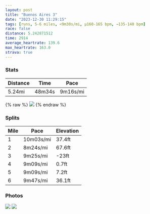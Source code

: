 ```yaml
---
layout: post
title: "Buenos Aires 3"
date: "2023-12-30 11:29:15"
tags: [runs, 5-6 miles, <9m30s/mi, μ160-165 bpm, →135-140 bpm]
race: false
distance: 5.242871512
time: 2914
average_heartrate: 139.6
max_heartrate: 163.0
strava: true
---
```


### Stats

| Distance | Time | Pace |
|----------|------|------|
|5.24mi|48m34s|9m16s/mi|

{% raw %}
<img src='https://maps.googleapis.com/maps/api/staticmap?maptype=roadmap&path=enc:bajrE~~gcJ]_ACSc@e@WBsAb@o@Ag@FaBG]H_CBm@H_@EkBBGG]GNY_@?mAE[NyAN@PC`@KVIFOCGk@CC]KYAgBDs@Lc@Ge@Bg@Fc@NQ@GJKD_@My@OcABa@P{@@iANUAWIGFSBoAEOBEFK\DTCv@@^Pl@D`@?f@CXI[GIk@RyABKR]?URK@u@SoAmBIGIB]IKOOIOHO@KXULU?CJ_@UYEMDY`@_@USXMAKDBz@IBc@Kc@@O@ED?DI@QJq@DCJiA@AFE?AFIBM\WFCFBZ]G?Zo@Q_@JEHE?@VRdBWGm@q@e@YCDKFKAYY]g@WSS@cAYQDc@c@c@]QC[JYODVADO?IFFPEQIICHEC[NGVKCWFAEHl@A^CDHVAh@Hn@Nf@K^q@Rw@He@I}@GYEyAq@WCAFg@CQFi@CGGULYAg@TKJFZA^OQCJs@_@c@MGNc@UGF@LY?m@Nk@IMO]?OLAGBCItA`@n@F`@At@CDFv@ETDRXn@Hf@Br@C~AHRG@SVMn@KTUlAIVEd@Wz@CB[F?GFEHi@FyA`@_CTc@`@i@@g@`@iADc@LWDWPYFa@DKCW@Kh@_B\Kp@c@t@}A\[JWX[?cAR[J_@XQV}@PGd@e@B_@Rg@Ta@F]Pi@l@}AVc@EO?QCECy@Mk@Ec@EICYSq@?e@I}@VWFQEOQQU_@DAE@m@{@y@c@QWOw@_Bu@HYz@gBpAoA`A]TMpAGnAJvAl@l@~@`@bAN@Nc@Ac@TAPSXMEWFa@HGFVEDG@BO^WN_@FG~@LHU\Wb@Kb@@z@MtAHbAOHI\?fAQRCRH\@AYvA?^GBKNBZRGANIV@LE\[N?tA^XDh@E?IJCn@AdATr@BZGj@@ZSNCt@DVH|@Cx@RZOf@A`@c@XKDSTEDI?SFI^IHIf@Hl@SVDn@MTDj@Aj@ITIfCPz@Q^F|@UP`@R~Ab@~@NN~@d@\HZCJSXMtCJ~@R\Kt@w@b@At@V^ZxAVRYBbAPc@b@QrAITKvA@l@IXBbBrAx@lAj@f@t@`AT\Pd@\\b@PhAxAJ`AMLOFeACQBw@EMH{@DKDIRQBCPDRQDi@GMI{@GKFKL@TGlAB~ACr@Dz@HVERFDBN?XFb@CzA&key=AIzaSyC1MId7bFpkLXNAaYhBSTb8jLyiSqzbDtM&size=800x800&markers=color:yellow|label:S|-34.6269,-58.37312&markers=color:green|label:F|-34.62697999999999,-58.373820000000045'>
{% endraw %}

### Splits

| Mile | Pace | Elevation |
|------|------|-----------|
|1|10m03s/mi|37.4ft|
|2|8m24s/mi|67.6ft|
|3|9m25s/mi|-23ft|
|4|9m09s/mi|0.7ft|
|5|9m09s/mi|7.2ft|
|6|9m47s/mi|36.1ft|

### Photos
<img src='https://dgtzuqphqg23d.cloudfront.net/Kkmzc0qBEB1dCODuqQsRNc_MZFer4vX1fiBjoSiempk-586x768.jpg'>

<img src='https://dgtzuqphqg23d.cloudfront.net/VFcgPQQTfA69wEBwLp0kIRaWzT5bgLg5LmauFcRWXDA-577x768.jpg'>
